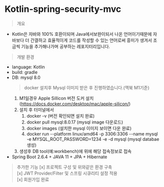 # Kotlin-spring-security-mvc

>개요
  * Kotlin은 자바와 100% 호환이되며 Java에서보완이되서 나온 언어이기때문에 자바보다 더 간결하고      효율적이게 코드를 작성할 수 있는 언어로써 흥미가 생겨서 조금씩 기능을 추가해나가며 공부하는 레포지터리입니다.

>개발 환경
  *  language: Kotlin
  *  build: gradle
  *  DB: mysql 8.0
     > docker 설치후 Mysql 이미지 받은 후 진행하였습니다.(맥북 M1기준)
      1. M1일경우 Apple Sillicon 버전 도커 설치(https://docs.docker.com/desktop/mac/apple-silicon/) 
      2. 설치 후 터미널에서 
         1. docker -v (버전 확인되면 설치 완료)
         2. docker pull mysql:8.0.17 (mysql image 다운로드)
         3. docker images (설치한 mysql 이미지 보이면 다운 완료)
         4. docker run --platform linux/amd64 -p 3306:3306 --name mysql -e MYSQL_ROOT_PASSWORD=1234 -e -d mysql (mysql databae생성)
      3. 생성후 DB tool(예:workbench)에 위에 해당 접속정보로 접속
  *  Spring Boot 2.6.4 + JAVA 11 + JPA + Hibernate
  
>추가한 기능
   [x] 프로젝트 구성 및 위와같은 환경 구축    
   [x] JWT Provider/Filter 및 스프링 시큐리티 설정 적용    
   [x] 회원가입 완료
